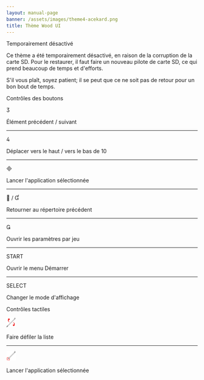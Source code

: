 ```yaml
---
layout: manual-page
banner: /assets/images/theme4-acekard.png
title: Thème Wood UI
---
```


<div class="section-title">Temporairement désactivé</div>
<div class="section-body">
    <p>
        Ce thème a été temporairement désactivé, en raison de la corruption de la carte SD. Pour le restaurer, il faut faire un nouveau pilote de carte SD, ce qui prend beaucoup de temps et d'efforts.
    </p>
    <p>
        S'il vous plaît, soyez patient; il se peut que ce ne soit pas de retour pour un bon bout de temps.
    </p>
</div>

<div class="section-title">Contrôles des boutons</div>
<div class="section-body">
    <div class="button-action-group">
        <p class="button-action button">&#xE07D;</p>
        <p class="button-action-text">Élément précédent / suivant</p>
    </div>
    <hr>
    <div class="button-action-group">
        <p class="button-action button">&#xE07E;</p>
        <p class="button-action-text">Déplacer vers le haut / vers le bas de 10</p>
    </div>
    <hr>
    <div class="button-action-group">
        <p class="button-action button">&#xE000;</p>
        <p class="button-action-text">Lancer l'application sélectionnée</p>
    </div>
    <hr>
    <div class="button-action-group">
        <p class="button-action button">&#xE001; / &#xE004;</p>
        <p class="button-action-text">Retourner au répertoire précédent</p>
    </div>
    <hr>
    <div class="button-action-group">
        <p class="button-action button">&#xE003;</p>
        <p class="button-action-text">Ouvrir les paramètres par jeu</p>
    </div>
    <hr>
    <div class="button-action-group">
        <p class="button-action">START</p>
        <p class="button-action-text">Ouvrir le menu Démarrer</p>
    </div>
    <hr>
    <div class="button-action-group">
        <p class="button-action">SELECT</p>
        <p class="button-action-text">Changer le mode d'affichage</p>
    </div>
</div>

<div class="section-title">Contrôles tactiles</div>
<div class="section-body">
    <div class="button-action-group">
        <p class="button-action"><img src="/assets/images/up-down.png"></p>
        <p class="button-action-text">Faire défiler la liste</p>
    </div>
    <hr>
    <div class="button-action-group">
        <p class="button-action"><img src="/assets/images/tap.png"></p>
        <p class="button-action-text">Lancer l'application sélectionnée</p>
    </div>
</div>
